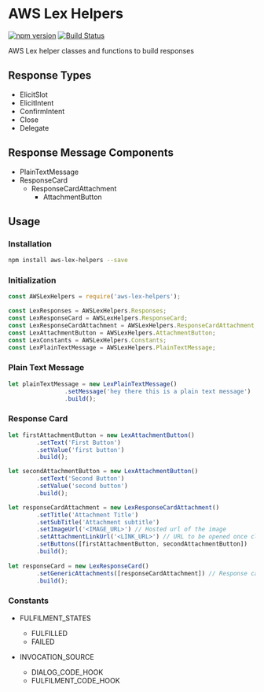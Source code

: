 # AWS Lex Helpers

[![npm version](https://badge.fury.io/js/aws-lex-helpers.svg)](https://badge.fury.io/js/aws-lex-helpers)
[![Build Status](https://travis-ci.org/asanka-x/aws-lex-helpers.svg?branch=master)](https://travis-ci.org/asanka-x/aws-lex-helpers)


AWS Lex helper classes and functions to build responses


## Response Types ##

* ElicitSlot
* ElicitIntent
* ConfirmIntent
* Close
* Delegate

## Response Message Components ##

* PlainTextMessage
* ResponseCard
  * ResponseCardAttachment
    * AttachmentButton

## Usage ##

### Installation ###

```bash
npm install aws-lex-helpers --save
```

### Initialization ###

```javascript
const AWSLexHelpers = require('aws-lex-helpers');

const LexResponses = AWSLexHelpers.Responses;
const LexResponseCard = AWSLexHelpers.ResponseCard;
const LexResponseCardAttachment = AWSLexHelpers.ResponseCardAttachment;
const LexAttachmentButton = AWSLexHelpers.AttachmentButton;
const LexConstants = AWSLexHelpers.Constants;
const LexPlainTextMessage = AWSLexHelpers.PlainTextMessage;
```

### Plain Text Message ###

```javascript
let plainTextMessage = new LexPlainTextMessage()
                .setMessage('hey there this is a plain text message')
                .build();
```

### Response Card ###

```javascript
let firstAttachmentButton = new LexAttachmentButton()
        .setText('First Button')
        .setValue('first button')
        .build();

let secondAttachmentButton = new LexAttachmentButton()
        .setText('Second Button')
        .setValue('second button')
        .build();

let responseCardAttachment = new LexResponseCardAttachment()
        .setTitle('Attachment Title')
        .setSubTitle('Attachment subtitle')
        .setImageUrl('<IMAGE_URL>') // Hosted url of the image
        .setAttachmentLinkUrl('<LINK_URL>') // URL to be opened once click on the image
        .setButtons([firstAttachmentButton, secondAttachmentButton])
        .build();
        
let responseCard = new LexResponseCard()
        .setGenericAttachments([responseCardAttachment]) // Response card attachments can be provided as an array
        .build();
```

### Constants ###

* FULFILMENT_STATES
  * FULFILLED
  * FAILED

* INVOCATION_SOURCE
  * DIALOG_CODE_HOOK
  * FULFILMENT_CODE_HOOK
